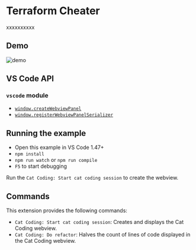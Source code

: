 # Terraform Cheater

xxxxxxxxxx

## Demo

![demo](demo.gif)

## VS Code API

### `vscode` module

- [`window.createWebviewPanel`](https://code.visualstudio.com/api/references/vscode-api#window.createWebviewPanel)
- [`window.registerWebviewPanelSerializer`](https://code.visualstudio.com/api/references/vscode-api#window.registerWebviewPanelSerializer)

## Running the example

- Open this example in VS Code 1.47+
- `npm install`
- `npm run watch` or `npm run compile`
- `F5` to start debugging

Run the `Cat Coding: Start cat coding session` to create the webview.

## Commands

This extension provides the following commands:

- `Cat Coding: Start cat coding session`: Creates and displays the Cat Coding webview.
- `Cat Coding: Do refactor`: Halves the count of lines of code displayed in the Cat Coding webview.
